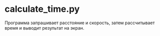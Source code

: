 # calculate_time.py

Программа запрашивает расстояние и скорость, затем рассчитывает время и выводит результат на экран.
